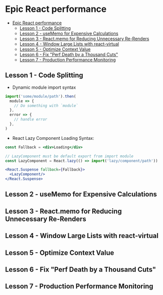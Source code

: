 # Epic React performance

- [Epic React performance](#epic-react-performance)
  - [Lesson 1 - Code Splitting](#lesson-1---code-splitting)
  - [Lesson 2 - useMemo for Expensive Calculations](#lesson-2---usememo-for-expensive-calculations)
  - [Lesson 3 - React.memo for Reducing Unnecessary Re-Renders](#lesson-3---reactmemo-for-reducing-unnecessary-re-renders)
  - [Lesson 4 - Window Large Lists with react-virtual](#lesson-4---window-large-lists-with-react-virtual)
  - [Lesson 5 - Optimize Context Value](#lesson-5---optimize-context-value)
  - [Lesson 6 - Fix "Perf Death by a Thousand Cuts"](#lesson-6---fix-perf-death-by-a-thousand-cuts)
  - [Lesson 7 - Production Performance Monitoring](#lesson-7---production-performance-monitoring)

## Lesson 1 - Code Splitting

- Dynamic module import syntax

```js
import('some/module/path').then(
  module => {
    // Do something with `module`
  },
  error => {
    // handle error
  },
)
```

- React Lazy Component Loading Syntax:

```jsx
const Fallback = <div>Loading</div>

// LazyComponent must be default export from import module
const LazyComponent = React.lazy(() => import('lazy/component/path'))

<React.Suspense fallback={Fallback}>
  <LazyComponent/>
</React.Suspense>
```

## Lesson 2 - useMemo for Expensive Calculations

## Lesson 3 - React.memo for Reducing Unnecessary Re-Renders

## Lesson 4 - Window Large Lists with react-virtual

## Lesson 5 - Optimize Context Value

## Lesson 6 - Fix "Perf Death by a Thousand Cuts"

## Lesson 7 - Production Performance Monitoring
